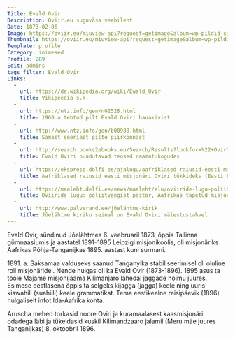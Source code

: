 ```yaml
---
Title: Evald Ovir
Description: Oviir.eu suguvõsa veebileht
Date: 1873-02-06
Image: https://oviir.eu/miuview-api?request=getimage&album=wp-pildid-sisusse&item=evald-ovir-2.jpg&size=600&mode=longest
Thumbnail: https://oviir.eu/miuview-api?request=getimage&album=wp-pildid-sisusse&item=evald-ovir-2.jpg&size=600&mode=square
Template: profile
Category: inimesed
Profile: 289
Edit: admins
tags_filter: Evald Ovir
Links:
  -
    url: https://de.wikipedia.org/wiki/Ewald_Ovir
    title: Vikipeedia s.k.
  -
    url: https://ntz.info/gen/n02528.html
    title: 1960.a tehtud pilt Evald Oviri hauakivist
  -
    url: http://www.ntz.info/gen/b00988.html
    title: Samast seeriast pilte piirkonnast
  -
    url: http://search.books2ebooks.eu/Search/Results?lookfor=%22+Ovir%2C+Evald%2C%22&type=Subject
    title: Evald Oviri puudutavad teosed raamatukogudes
  -
    url: https://ekspress.delfi.ee/ajalugu/aafriklased-raiusid-eesti-misjonari-oviri-tukkideks?id=72443411
    title: Aafriklased raiusid eesti misjonäri Oviri tükkideks (Eesti Ekspress 16.09.2015)
  -
    url: https://maaleht.delfi.ee/news/maaleht/elu/oviiride-lugu-poliitvangist-pastor-aafrikas-tapetud-misjonar-riigikontrolor?id=23958517
    title: Oviiride lugu: poliitvangist pastor, Aafrikas tapetud misjonär, riigikontrolör... (Maaleht 07.08.2008)
  -
    url: http://www.palverand.ee/jõelähtme-kirik
    title: Jõelähtme kiriku seinal on Evald Oviri mälestustahvel
---
```


Evald Ovir, sündinud Jõelähtmes 6. veebruaril 1873, õppis Tallinna gümnaasiumis ja aastatel 1891–1895 Leipzigi misjonikoolis,
oli misjonäriks Aafrikas Põhja-Tanganijkas 1895. aastast kuni surmani.

1891\. a. Saksamaa valduseks saanud Tanganyika stabiliseerimisel oli oluline roll misjonäridel.
Nende hulgas oli ka Evald Ovir (1873-1896). 1895 asus ta tööle Majame misjonijaama Kilimanjaro lähedal jaggade hõimu juures.
Esimese eestlasena õppis ta selgeks kijagga (jagga) keele ning uuris kiswahili (suahiili) keele grammatikat.
Tema eestikeelne reisipäevik (1896) hulgaliselt infot Ida-Aafrika kohta.

Aruscha mehed torkasid noore Oviri ja kuramaalasest kaasmisjonäri odadega läbi ja
tükeldasid kuskil Kilimandzaaro jalamil (Meru mäe juures Tanganijkas) 8. oktoobril 1896.
